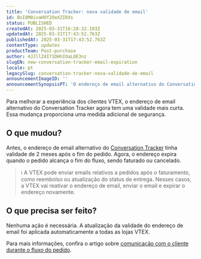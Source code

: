 ```yaml
---
title: 'Conversation Tracker: nova validade de email'
id: BoI8M0ivaHOf2OeXZIRXs
status: PUBLISHED
createdAt: 2025-03-31T16:28:32.103Z
updatedAt: 2025-03-31T17:43:52.763Z
publishedAt: 2025-03-31T17:43:52.763Z
contentType: updates
productTeam: Post-purchase
author: 4JJllZ4I71DHhIOaLOE3nz
slugEN: new-conversation-tracker-email-expiration
locale: pt
legacySlug: conversation-tracker-nova-validade-de-email
announcementImageID: ''
announcementSynopsisPT: 'O endereço de email alternativo do Conversation Tracker agora expira no fim do fluxo do pedido.'
---
```


Para melhorar a experiência dos clientes VTEX, o endereço de email alternativo do Conversation Tracker agora tem uma validade mais curta. Essa mudança proporciona uma medida adicional de segurança.

## O que mudou?
Antes, o endereço de email alternativo do [Conversation Tracker](https://help.vtex.com/tutorial/pt/understanding-the-conversation-tracker--tutorials_195#) tinha validade de 2 meses após o fim do pedido. Agora, o endereço expira quando o pedido alcança o fim do fluxo, sendo faturado ou cancelado.

> ℹ️ A VTEX pode enviar emails relativos a pedidos após o faturamento, como reembolso ou atualização do status de entrega. Nesses casos, a VTEX vai reativar o endereço de email, enviar o email e expirar o endereço novamente.

## O que precisa ser feito?
Nenhuma ação é necessária. A atualização da validade do endereço de email foi aplicada automaticamente a todas as lojas VTEX.

Para mais informações, confira o artigo sobre [comunicação com o cliente durante o fluxo do pedido](https://help.vtex.com/pt/tutorial/understanding-the-conversation-tracker--tutorials_195).

